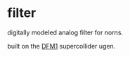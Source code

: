 # filter
digitally modeled analog filter for norns.

built on the [DFM1](http://doc.sccode.org/Classes/DFM1.html) supercollider ugen. 
